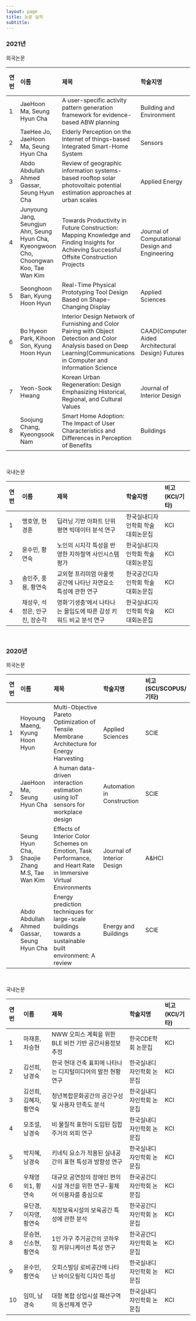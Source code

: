 ```yaml
---
layout: page
title: 논문 실적
subtitle:
---
```


### 2021년

외국논문

| 연번 | 이름 | 제목 | 학술지명 | 비고(SCI/SCOPUS/기타) |
| :------ |:--- | :--- | :--- | :--- |
| 1 | JaeHoon Ma, Seung Hyun Cha | A user-specific activity pattern generation framework for evidence-based ABW planning | Building and Environment | SCIE |
| 2 | TaeHee Jo, JaeHoon Ma, Seung Hyun Cha | Elderly Perception on the Internet of things-based Integrated Smart-Home System | Sensors | SCIE |
| 3 | Abdo Abdullah Ahmed Gassar, Seung Hyun Cha | Review of geographic information systems-based rooftop solar photovoltaic potential estimation approaches at urban scales | Applied Energy | SCIE |
| 4 | Junyoung Jang, Seungjun Ahn, Seung Hyun Cha, Kyeongwoon Cho, Choongwan Koo, Tae Wan Kim | Towards Productivity in Future Construction: Mapping Knowledge and Finding Insights for Achieving Successful Offsite Construction Projects | Journal of Computational Design and Engineering | SCIE |
| 5 | Seonghoon Ban, Kyung Hoon Hyun | Real-Time Physical Prototyping Tool Design Based on Shape-Changing Display | Applied Sciences | SCIE |
| 6 | Bo Hyeon Park, Kihoon Son, Kyung Hoon Hyun | Interior Design Network of Furnishing and Color Pairing with Object Detection and Color Analysis based on Deep Learning(Communications in Computer and Information Science | CAAD(Computer Aided Architectural Design) Futures | SCOPUS |
| 7 | Yeon-Sook Hwang | Korean Urban Regeneration: Design Emphasizing Historical, Regional, and Cultural Values | Journal of Interior Design | A&HCI |
| 8 | Soojung Chang, Kyeongsook Nam | Smart Home Adoption: The Impact of User Characteristics and Differences in Perception of Benefits | Buildings | |


<br>

국내논문

| 연번 | 이름 | 제목 | 학술지명 | 비고(KCI/기타) |
| :------ |:--- | :--- | :--- | :--- |
| 1 | 맹호영, 현경훈 | 딥러닝 기반 아파트 단위 평면 빅데이터 분석 연구 | 한국실내디자인학회 학술대회논문집 | KCI |
| 2 | 윤수민, 황연숙 | 노인의 시지각 특성을 반영한 지하철역 사인시스템 평가 | 한국실내디자인학회 학술대회논문집 | KCI |
| 3 | 송인주, 풍용, 황연숙 | 교외형 프리미엄 아울렛 공간에 나타난 자연요소 특성에 관한 연구 | 한국공간디자인학회 학술대회논문집 | KCI |
| 4 | 채성우, 석정은, 안구진, 장순각 | 영화‘기생충’에서 나타나는 몰입도에 따른 감성 키워드 비교 분석 연구 | 한국실내디자인학회 학술대회논문집 | KCI |
 
<br>

### 2020년

외국논문

| 연번 | 이름 | 제목 | 학술지명 | 비고(SCI/SCOPUS/기타) |
| :------ |:--- | :--- | :--- | :--- |
| 1 | Hoyoung Maeng, Kyung Hoon Hyun | Multi-Objective Pareto Optimization of Tensile Membrane Architecture for Energy Harvesting | Applied Sciences | SCIE |
| 2 | JaeHoon Ma, Seung Hyun Cha | A human data-driven interaction estimation using IoT sensors for workplace design | Automation in Construction | SCIE |
| 3 | Seung Hyun Cha, Shaojie Zhang M.S, Tae Wan Kim | Effects of Interior Color Schemes on Emotion, Task Performance, and Heart Rate in Immersive Virtual Environments | Journal of Interior Design | A&HCI |
| 4 | Abdo Abdullah Ahmed Gassar, Seung Hyun Cha | Energy prediction techniques for large-scale buildings towards a sustainable built environment: A review | Energy and Buildings | SCIE |

<br>

국내논문

| 연번 | 이름 | 제목 | 학술지명 | 비고(KCI/기타) |
| :------ |:--- | :--- | :--- | :--- |
| 1 | 마재훈, 차승현 | NWW 오피스 계획을 위한 BLE 비컨 기반 공간사용정보 추정 | 한국CDE학회 논문집 | KCI |
| 2 | 김선희, 남경숙 | 한국 현대 건축 표피에 나타나는 디지털미디어의 발전 현황 연구 | 한국실내디자인학회 논문집 | KCI |
| 3 | 김선희, 김혜자, 황연숙 | 청년복합문화공간의 공간구성 및 사용자 만족도 분석 | 한국실내디자인학회 논문집 | KCI |
| 4 | 모조설, 남경숙 | 비 물질적 표현이 도입된 집합주거의 외피 연구 | 한국실내디자인학회 논문집 | KCI |
| 5 | 박지혜, 남경숙 | 키네틱 요소가 적용된 실내공간의 표현 특성과 방향성 연구 | 한국실내디자인학회 논문집 | KCI |
| 6 | 우채영 외1, 황연숙 | 대규모 공연장의 장애인 편의시설 개선을 위한 연구-휠체어 이용자를 중심으로 | 한국공간디자인학회 논문집 | KCI |
| 7 | 유단경, 이자영, 황연숙 | 직장보육시설의 보육공간 특성에 관한 분석 | 한국공간디자인학회 논문집 | KCI |
| 8 | 문승현, 신소현, 황연숙 | 1인 가구 주거공간의 코하우징 커뮤니케이션 특성 연구 | 한국공간디자인학회 논문집 | KCI |
| 9 | 윤수민, 황연숙 | 오피스빌딩 로비공간에 나타난 바이오필릭 디자인 특성 | 한국실내디자인학회 논문집 | KCI |
| 10 | 임미, 남경숙 | 대형 복합 상업시설 패션구역의 동선체계 연구 | 한국실내디자인학회 논문집 | KCI |

<br>
